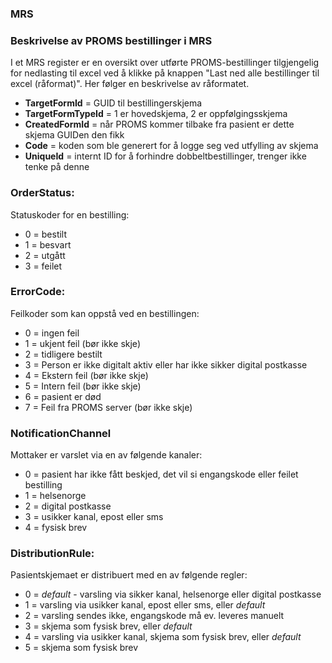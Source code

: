 ### MRS

### Beskrivelse av PROMS bestillinger i MRS
I et MRS register er en oversikt over utførte PROMS-bestillinger tilgjengelig for nedlasting til excel ved å klikke på knappen "Last ned alle bestillinger til excel (råformat)". Her følger en beskrivelse av råformatet.

* **TargetFormId** =  GUID til bestillingerskjema
* **TargetFormTypeId** =  1 er hovedskjema, 2 er oppfølgingsskjema
* **CreatedFormId** = når PROMS kommer tilbake fra pasient er dette skjema GUIDen den fikk
* **Code** =  koden som ble generert for å logge seg ved utfylling av skjema
* **UniqueId** = internt ID for å forhindre dobbeltbestillinger, trenger ikke tenke på denne

### OrderStatus:
Statuskoder for en bestilling:
* 0 = bestilt
* 1 = besvart
* 2 = utgått
* 3 = feilet

### ErrorCode:
Feilkoder som kan oppstå ved en bestillingen:
* 0 = ingen feil
* 1 = ukjent feil (bør ikke skje)
* 2 = tidligere  bestilt
* 3 = Person er ikke digitalt aktiv eller har ikke sikker digital postkasse
* 4 = Ekstern feil (bør ikke skje)
* 5 = Intern feil (bør ikke skje)
* 6 = pasient er død
* 7 = Feil fra PROMS server (bør ikke skje)

### NotificationChannel
Mottaker er varslet via en av følgende kanaler:
* 0 = pasient har ikke fått beskjed, det vil si engangskode eller feilet bestilling
* 1 = helsenorge
* 2 = digital postkasse
* 3 = usikker kanal, epost eller sms
* 4 = fysisk brev

### DistributionRule:
Pasientskjemaet er distribuert med en av følgende regler:
* 0 = *default* - varsling via sikker kanal, helsenorge eller digital postkasse
* 1 = varsling via usikker kanal, epost eller sms, eller *default*
* 2 = varsling sendes ikke, engangskode må ev. leveres manuelt
* 3 = skjema som fysisk brev, eller *default*
* 4 = varsling via usikker kanal, skjema som fysisk brev, eller *default*
* 5 = skjema som fysisk brev
